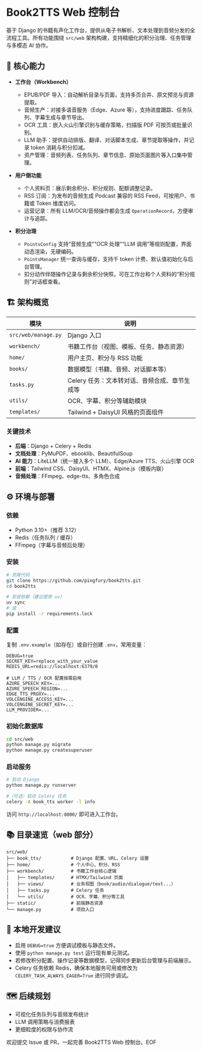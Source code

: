 # Book2TTS Web 控制台

基于 Django 的书籍有声化工作台，提供从电子书解析、文本处理到音频分发的全流程工具。所有功能围绕 `src/web` 架构构建，支持精细化的积分治理、任务管理与多模态 AI 协作。

## 🚀 核心能力

- **工作台（Workbench）**
  - EPUB/PDF 导入：自动解析目录与页面，支持多页合并、原文预览与资源提取。
  - 音频生产：对接多语音服务（Edge、Azure 等），支持进度跟踪、任务队列、字幕生成与章节导出。
  - OCR 工具：嵌入火山引擎识别与缓存策略，扫描版 PDF 可按页或批量识别。
  - LLM 助手：提供自动排版、翻译、对话脚本生成、章节提取等操作，并记录 token 消耗与积分扣减。
  - 资产管理：音频列表、任务队列、章节信息、原始页面图片等入口集中管理。

- **用户侧功能**
  - 个人资料页：展示剩余积分、积分规则、配额调整记录。
  - RSS 订阅：为发布的音频生成 Podcast 兼容的 RSS Feed，可按用户、书籍或 Token 维度访问。
  - 运营记录：所有 LLM/OCR/音频操作都会生成 `OperationRecord`，方便审计与追踪。

- **积分治理**
  - `PointsConfig` 支持“音频生成”“OCR 处理”“LLM 调用”等规则配置，界面动态渲染，无硬编码。
  - `PointsManager` 统一查询与缓存，支持千 token 计费、默认值初始化与后台管理。
  - 扣分动作伴随操作记录与剩余积分快照，可在工作台和个人资料的“积分规则”对话框查看。

## 🏗️ 架构概览

| 模块 | 说明 |
| ---- | ---- |
| `src/web/manage.py` | Django 入口 |
| `workbench/` | 书籍工作台（视图、模板、任务、静态资源）|
| `home/` | 用户主页、积分与 RSS 功能 |
| `books/` | 数据模型（书籍、音频、对话脚本等）|
| `tasks.py` | Celery 任务：文本转对话、音频合成、章节生成等 |
| `utils/` | OCR、字幕、积分等辅助模块 |
| `templates/` | Tailwind + DaisyUI 风格的页面组件 |

### 关键技术
- **后端**：Django + Celery + Redis
- **文档处理**：PyMuPDF、ebooklib、BeautifulSoup
- **AI 能力**：LiteLLM（统一接入多个 LLM）、Edge/Azure TTS、火山引擎 OCR
- **前端**：Tailwind CSS、DaisyUI、HTMX、Alpine.js（模板内联）
- **音频处理**：FFmpeg、edge-tts、多角色合成

## ⚙️ 环境与部署

### 依赖
- Python 3.10+（推荐 3.12）
- Redis（任务队列 / 缓存）
- FFmpeg（字幕与音频后处理）

### 安装
```bash
# 克隆代码
git clone https://github.com/pingfury/book2tts.git
cd book2tts

# 安装依赖（建议使用 uv）
uv sync
# 或
pip install -r requirements.lock
```

### 配置
复制 `.env.example`（如存在）或自行创建 `.env`，常用变量：
```
DEBUG=true
SECRET_KEY=replace_with_your_value
REDIS_URL=redis://localhost:6379/0

# LLM / TTS / OCR 配置按需启用
AZURE_SPEECH_KEY=...
AZURE_SPEECH_REGION=...
EDGE_TTS_PROXY=...
VOLCENGINE_ACCESS_KEY=...
VOLCENGINE_SECRET_KEY=...
LLM_PROVIDER=...
```

### 初始化数据库
```bash
cd src/web
python manage.py migrate
python manage.py createsuperuser
```

### 启动服务
```bash
# 启动 Django
python manage.py runserver

#（可选）启动 Celery 任务
celery -A book_tts worker -l info
```
访问 `http://localhost:8000/` 即可进入工作台。

## 📚 目录速览（web 部分）
```
src/web/
├── book_tts/           # Django 配置、URL、Celery 设置
├── home/               # 个人中心、积分、RSS
├── workbench/          # 书籍工作台核心逻辑
│   ├── templates/      # HTMX/Tailwind 页面
│   ├── views/          # 业务视图（book/audio/dialogue/text...）
│   ├── tasks.py        # Celery 任务
│   └── utils/          # OCR、字幕、积分等工具
├── static/             # 前端静态资源
└── manage.py           # 项目入口
```

## 🧪 本地开发建议
- 启用 `DEBUG=true` 方便调试模板与静态文件。
- 使用 `python manage.py test` 运行现有单元测试。
- 若修改积分配置、操作记录等数据模型，记得同步更新后台管理与前端展示。
- Celery 任务依赖 Redis，确保本地服务可用或修改为 `CELERY_TASK_ALWAYS_EAGER=True` 进行同步调试。

## 🗺️ 后续规划
- 可视化任务队列与音频发布统计
- LLM 调用策略与消费报表
- 更细粒度的权限与协作流

欢迎提交 Issue 或 PR，一起完善 Book2TTS Web 控制台。EOF
